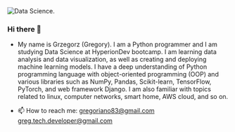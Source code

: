 <picture>
  <source media="(prefers-color-scheme: dark)" srcset="https://media.licdn.com/dms/image/D4E16AQHUj5HxOgyqNw/profile-displaybackgroundimage-shrink_350_1400/0/1681237889318?e=1693440000&v=beta&t=kZoTc2TmRaMLNX4vLyoUycspm310Pm2MXAgnUB2-X90">
  <source media="(prefers-color-scheme: light)" srcset="https://media.licdn.com/dms/image/D4E16AQHUj5HxOgyqNw/profile-displaybackgroundimage-shrink_350_1400/0/1681237889318?e=1693440000&v=beta&t=kZoTc2TmRaMLNX4vLyoUycspm310Pm2MXAgnUB2-X90">
  <img alt="Data Science." src="https://media.licdn.com/dms/image/D4E16AQHUj5HxOgyqNw/profile-displaybackgroundimage-shrink_350_1400/0/1681237889318?e=1693440000&v=beta&t=kZoTc2TmRaMLNX4vLyoUycspm310Pm2MXAgnUB2-X90">
</picture>

### Hi there 👋

- My name is Grzegorz (Gregory). I am a Python programmer and I am studying Data Science at HyperionDev bootcamp. I am learning data analysis and data visualization, as well as creating and deploying machine learning models. I have a deep understanding of Python programming language with object-oriented programming (OOP) and various libraries such as NumPy, Pandas, Scikit-learn, TensorFlow, PyTorch, and web framework Django. I am also familiar with topics related to linux, computer networks, smart home, AWS cloud, and so on.


- 📫 How to reach me:
  gregoriano83@gmail.com
  greg.tech.developer@gmail.com
<!--
**gregoriano83/gregoriano83** is a ✨ _special_ ✨ repository because its `README.md` (this file) appears on your GitHub profile.

Here are some ideas to get you started:

- 🔭 I’m currently working on ...
- 🌱 I’m currently learning ...
- 👯 I’m looking to collaborate on ...
- 🤔 I’m looking for help with ...
- 💬 Ask me about ...
- 📫 How to reach me: ...
- 😄 Pronouns: ...
- ⚡ Fun fact: ...
-->
